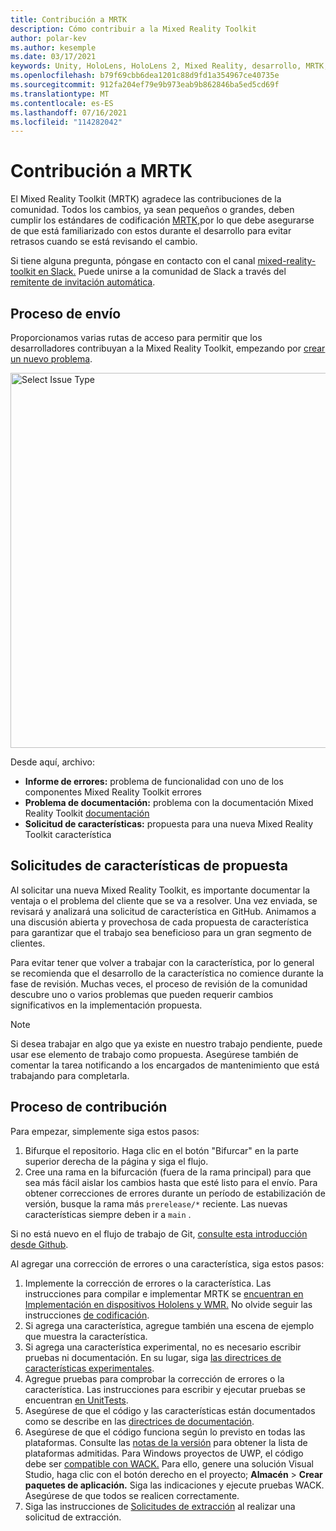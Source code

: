 ```yaml
---
title: Contribución a MRTK
description: Cómo contribuir a la Mixed Reality Toolkit
author: polar-kev
ms.author: kesemple
ms.date: 03/17/2021
keywords: Unity, HoloLens, HoloLens 2, Mixed Reality, desarrollo, MRTK, informe de errores,
ms.openlocfilehash: b79f69cbb6dea1201c88d9fd1a354967ce40735e
ms.sourcegitcommit: 912fa204ef79e9b973eab9b862846ba5ed5cd69f
ms.translationtype: MT
ms.contentlocale: es-ES
ms.lasthandoff: 07/16/2021
ms.locfileid: "114282042"
---
```

# <a name="contributing-to-mrtk"></a>Contribución a MRTK

El Mixed Reality Toolkit (MRTK) agradece las contribuciones de la comunidad. Todos los cambios, ya sean pequeños o grandes, deben cumplir los estándares de codificación [MRTK,](coding-guidelines.md)por lo que debe asegurarse de que está familiarizado con estos durante el desarrollo para evitar retrasos cuando se está revisando el cambio.

Si tiene alguna pregunta, póngase en contacto con el canal [mixed-reality-toolkit en Slack.](https://holodevelopers.slack.com/messages/C2H4HT858)
Puede unirse a la comunidad de Slack a través del [remitente de invitación automática](https://holodevelopersslack.azurewebsites.net/).

## <a name="submission-process"></a>Proceso de envío

Proporcionamos varias rutas de acceso para permitir que los desarrolladores contribuyan a la Mixed Reality Toolkit, empezando por [crear un nuevo problema](https://github.com/Microsoft/MixedRealityToolkit-Unity/issues/new/choose).

<img src="../features/images/contributing/SelectIssueType.png" width="600" alt="Select Issue Type">

Desde aquí, archivo:

- **Informe de errores:** problema de funcionalidad con uno de los componentes Mixed Reality Toolkit errores
- **Problema de documentación:** problema con la documentación Mixed Reality Toolkit [documentación](https://microsoft.github.io/MixedRealityToolkit-Unity)
- **Solicitud de características:** propuesta para una nueva Mixed Reality Toolkit característica

## <a name="proposing-feature-requests"></a>Solicitudes de características de propuesta

Al solicitar una nueva Mixed Reality Toolkit, es importante documentar la ventaja o el problema del cliente que se va a resolver. Una vez enviada, se revisará y analizará una solicitud de característica en GitHub. Animamos a una discusión abierta y provechosa de cada propuesta de característica para garantizar que el trabajo sea beneficioso para un gran segmento de clientes.

Para evitar tener que volver a trabajar con la característica, por lo general se recomienda que el desarrollo de la característica no comience durante la fase de revisión. Muchas veces, el proceso de revisión de la comunidad descubre uno o varios problemas que pueden requerir cambios significativos en la implementación propuesta.

> [!NOTE]
> Si desea trabajar en algo que ya existe en nuestro trabajo pendiente, puede usar ese elemento de trabajo como propuesta. Asegúrese también de comentar la tarea notificando a los encargados de mantenimiento que está trabajando para completarla.

## <a name="contribution-process"></a>Proceso de contribución

Para empezar, simplemente siga estos pasos:

1. Bifurque el repositorio. Haga clic en el botón "Bifurcar" en la parte superior derecha de la página y siga el flujo.
1. Cree una rama en la bifurcación (fuera de la rama principal) para que sea más fácil aislar los cambios hasta que esté listo para el envío. [](https://github.com/microsoft/mixedrealitytoolkit-unity/tree/main) Para obtener correcciones de errores durante un período de estabilización de versión, busque la rama más `prerelease/*` reciente. Las nuevas características siempre deben ir a `main` .

Si no está nuevo en el flujo de trabajo de Git, [consulte esta introducción desde Github](https://guides.github.com/activities/hello-world/).

Al agregar una corrección de errores o una característica, siga estos pasos:

1. Implemente la corrección de errores o la característica. Las instrucciones para compilar e implementar MRTK se [encuentran en Implementación en dispositivos Hololens y WMR.](../supported-devices/wmr-mrtk.md) No olvide seguir las instrucciones [de codificación](../contributing/coding-guidelines.md).
1. Si agrega una característica, agregue también una escena de ejemplo que muestra la característica.
1. Si agrega una característica experimental, no es necesario escribir pruebas ni documentación. En su lugar, siga [las directrices de características experimentales](../contributing/experimental-features.md).
1. Agregue pruebas para comprobar la corrección de errores o la característica. Las instrucciones para escribir y ejecutar pruebas se encuentran [en UnitTests](../contributing/unit-tests.md).
1. Asegúrese de que el código y las características están documentados como se describe en las [directrices de documentación](../contributing/documentation-guide.md).
1. Asegúrese de que el código funciona según lo previsto en todas las plataformas. Consulte las [notas de la versión](../release-notes/mrtk-26-release-notes.md) para obtener la lista de plataformas admitidas. Para Windows proyectos de UWP, el código debe ser [compatible con WACK.](https://developer.microsoft.com/windows/develop/app-certification-kit) Para ello, genere una solución Visual Studio, haga clic con el botón derecho en el proyecto; **Almacén**  >  **Crear paquetes de aplicación.** Siga las indicaciones y ejecute pruebas WACK. Asegúrese de que todos se realicen correctamente.
1. Siga las instrucciones de [Solicitudes de extracción](../contributing/pull-requests.md) al realizar una solicitud de extracción.
